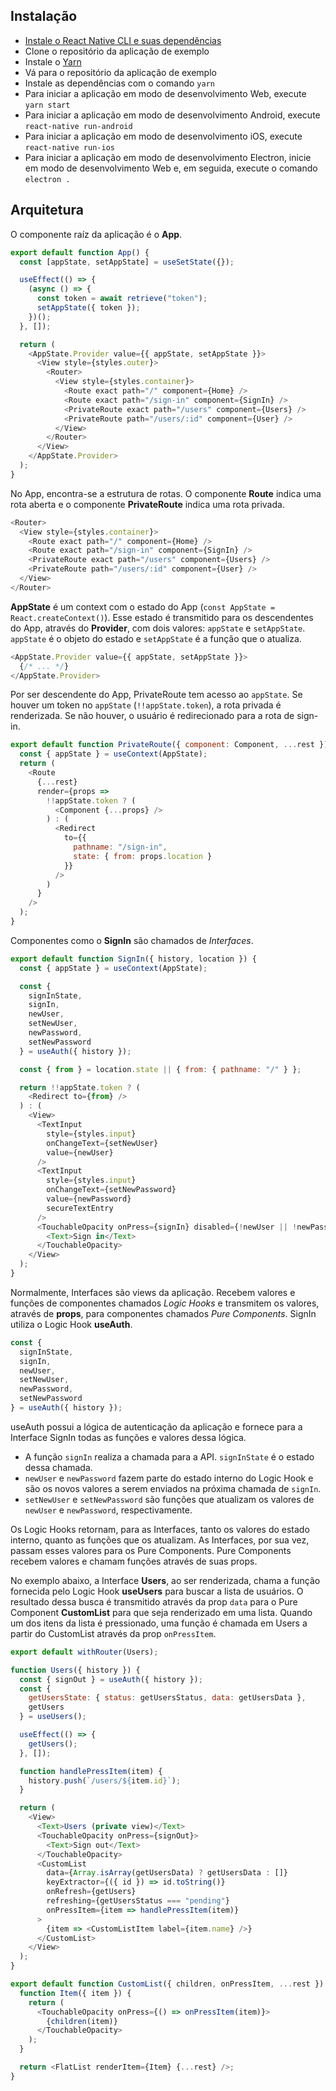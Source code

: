 ## Instalação

- [Instale o React Native CLI e suas dependências](https://facebook.github.io/react-native/docs/getting-started#installing-dependencies-3)
- Clone o repositório da aplicação de exemplo
- Instale o [Yarn](https://yarnpkg.com/en/)
- Vá para o repositório da aplicação de exemplo
- Instale as dependências com o comando `yarn`
- Para iniciar a aplicação em modo de desenvolvimento Web, execute `yarn start`
- Para iniciar a aplicação em modo de desenvolvimento Android, execute `react-native run-android`
- Para iniciar a aplicação em modo de desenvolvimento iOS, execute `react-native run-ios`
- Para iniciar a aplicação em modo de desenvolvimento Electron, inicie em modo de desenvolvimento Web e, em seguida, execute o comando `electron .`

## Arquitetura

O componente raíz da aplicação é o **App**.

```js
export default function App() {
  const [appState, setAppState] = useSetState({});

  useEffect(() => {
    (async () => {
      const token = await retrieve("token");
      setAppState({ token });
    })();
  }, []);

  return (
    <AppState.Provider value={{ appState, setAppState }}>
      <View style={styles.outer}>
        <Router>
          <View style={styles.container}>
            <Route exact path="/" component={Home} />
            <Route exact path="/sign-in" component={SignIn} />
            <PrivateRoute exact path="/users" component={Users} />
            <PrivateRoute path="/users/:id" component={User} />
          </View>
        </Router>
      </View>
    </AppState.Provider>
  );
}
```

No App, encontra-se a estrutura de rotas. O componente **Route** indica uma rota aberta e o componente **PrivateRoute** indica uma rota privada.

```js
<Router>
  <View style={styles.container}>
    <Route exact path="/" component={Home} />
    <Route exact path="/sign-in" component={SignIn} />
    <PrivateRoute exact path="/users" component={Users} />
    <PrivateRoute path="/users/:id" component={User} />
  </View>
</Router>
```

**AppState** é um context com o estado do App (`const AppState = React.createContext()`). Esse estado é transmitido para os descendentes do App, através do **Provider**, com dois valores: `appState` e `setAppState`. `appState` é o objeto do estado e `setAppState` é a função que o atualiza.

```js
<AppState.Provider value={{ appState, setAppState }}>
  {/* ... */}
</AppState.Provider>
```

Por ser descendente do App, PrivateRoute tem acesso ao `appState`. Se houver um token no `appState` (`!!appState.token`), a rota privada é renderizada. Se não houver, o usuário é redirecionado para a rota de sign-in.

```js
export default function PrivateRoute({ component: Component, ...rest }) {
  const { appState } = useContext(AppState);
  return (
    <Route
      {...rest}
      render={props =>
        !!appState.token ? (
          <Component {...props} />
        ) : (
          <Redirect
            to={{
              pathname: "/sign-in",
              state: { from: props.location }
            }}
          />
        )
      }
    />
  );
}
```

Componentes como o **SignIn** são chamados de _Interfaces_.

```js
export default function SignIn({ history, location }) {
  const { appState } = useContext(AppState);

  const {
    signInState,
    signIn,
    newUser,
    setNewUser,
    newPassword,
    setNewPassword
  } = useAuth({ history });

  const { from } = location.state || { from: { pathname: "/" } };

  return !!appState.token ? (
    <Redirect to={from} />
  ) : (
    <View>
      <TextInput
        style={styles.input}
        onChangeText={setNewUser}
        value={newUser}
      />
      <TextInput
        style={styles.input}
        onChangeText={setNewPassword}
        value={newPassword}
        secureTextEntry
      />
      <TouchableOpacity onPress={signIn} disabled={!newUser || !newPassword}>
        <Text>Sign in</Text>
      </TouchableOpacity>
    </View>
  );
}
```

Normalmente, Interfaces são views da aplicação. Recebem valores e funções de componentes chamados _Logic Hooks_ e transmitem os valores, através de **props**, para componentes chamados _Pure Components_. SignIn utiliza o Logic Hook **useAuth**.

```js
const {
  signInState,
  signIn,
  newUser,
  setNewUser,
  newPassword,
  setNewPassword
} = useAuth({ history });
```

useAuth possui a lógica de autenticação da aplicação e fornece para a Interface SignIn todas as funções e valores dessa lógica.

- A função `signIn` realiza a chamada para a API. `signInState` é o estado dessa chamada.
- `newUser` e `newPassword` fazem parte do estado interno do Logic Hook e são os novos valores a serem enviados na próxima chamada de `signIn`.
- `setNewUser` e `setNewPassword` são funções que atualizam os valores de `newUser` e `newPassword`, respectivamente.

Os Logic Hooks retornam, para as Interfaces, tanto os valores do estado interno, quanto as funções que os atualizam. As Interfaces, por sua vez, passam esses valores para os Pure Components. Pure Components recebem valores e chamam funções através de suas props.

No exemplo abaixo, a Interface **Users**, ao ser renderizada, chama a função fornecida pelo Logic Hook **useUsers** para buscar a lista de usuários. O resultado dessa busca é transmitido através da prop `data` para o Pure Component **CustomList** para que seja renderizado em uma lista. Quando um dos itens da lista é pressionado, uma função é chamada em Users a partir do CustomList através da prop `onPressItem`.

```js
export default withRouter(Users);

function Users({ history }) {
  const { signOut } = useAuth({ history });
  const {
    getUsersState: { status: getUsersStatus, data: getUsersData },
    getUsers
  } = useUsers();

  useEffect(() => {
    getUsers();
  }, []);

  function handlePressItem(item) {
    history.push(`/users/${item.id}`);
  }

  return (
    <View>
      <Text>Users (private view)</Text>
      <TouchableOpacity onPress={signOut}>
        <Text>Sign out</Text>
      </TouchableOpacity>
      <CustomList
        data={Array.isArray(getUsersData) ? getUsersData : []}
        keyExtractor={({ id }) => id.toString()}
        onRefresh={getUsers}
        refreshing={getUsersStatus === "pending"}
        onPressItem={item => handlePressItem(item)}
      >
        {item => <CustomListItem label={item.name} />}
      </CustomList>
    </View>
  );
}
```

```js
export default function CustomList({ children, onPressItem, ...rest }) {
  function Item({ item }) {
    return (
      <TouchableOpacity onPress={() => onPressItem(item)}>
        {children(item)}
      </TouchableOpacity>
    );
  }

  return <FlatList renderItem={Item} {...rest} />;
}
```
